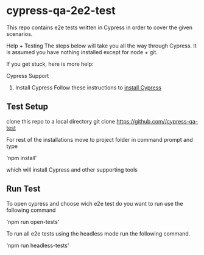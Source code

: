 # cypress-qa-2e2-test
This repo contains e2e tests written in Cypress in order to cover the given scenarios. 

Help + Testing
The steps below will take you all the way through Cypress. It is assumed you have nothing installed except for node + git.

If you get stuck, here is more help:

Cypress Support
1. Install Cypress
Follow these instructions to [install Cypress](https://docs.cypress.io/guides/getting-started/installing-cypress)


## Test Setup
clone this repo to a local directory
git clone [https://github.com/<your-username>/cypress-qa-test](https://github.com/lupontel/cypress-qa-test)

For rest of the installations move to project folder in command prompt and type

'npm install'

which will install Cypress and other supporting tools

## Run Test
To open cypress and choose wich e2e test do you want to run use the following command

'npm run open-tests' 

To run all e2e tests using the headless mode run the following command.

'npm run headless-tests'
